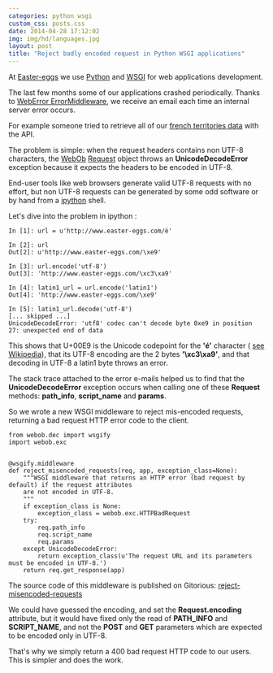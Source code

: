 ```yaml
---
categories: python wsgi
custom_css: posts.css
date: 2014-04-28 17:12:02
img: img/hd/languages.jpg
layout: post
title: "Reject badly encoded request in Python WSGI applications"
---
```


At [Easter-eggs](http://www.easter-eggs.com/) we use [Python](http://www.python.org/) and
[WSGI](http://wsgi.readthedocs.org/en/latest/) for web applications development.

The last few months some of our applications crashed periodically. Thanks to
[WebError ErrorMiddleware](https://github.com/Pylons/weberror), we receive an email each time an internal server error
occurs.

For example someone tried to retrieve all of our [french territories data](http://ou.comarquage.fr) with the API.

The problem is simple: when the request headers contains non UTF-8 characters, the [WebOb](http://webob.org/)
[Request](http://docs.webob.org/en/latest/modules/webob.html) object throws an **UnicodeDecodeError** exception because
it expects the headers to be encoded in UTF-8.

End-user tools like web browsers generate valid UTF-8 requests with no effort, but non UTF-8 requests can be generated
by some odd software or by hand from a [ipython](http://ipython.org/) shell.

Let's dive into the problem in ipython :

    In [1]: url = u'http://www.easter-eggs.com/é'

    In [2]: url
    Out[2]: u'http://www.easter-eggs.com/\xe9'

    In [3]: url.encode('utf-8')
    Out[3]: 'http://www.easter-eggs.com/\xc3\xa9'

    In [4]: latin1_url = url.encode('latin1')
    Out[4]: 'http://www.easter-eggs.com/\xe9'

    In [5]: latin1_url.decode('utf-8')
    [... skipped ...]
    UnicodeDecodeError: 'utf8' codec can't decode byte 0xe9 in position 27: unexpected end of data

This shows that U+00E9 is the Unicode codepoint for the **'é'** character (
[see Wikipedia](http://en.wikipedia.org/wiki/%C3%89#Character_mappings)), that its UTF-8 encoding are the 2 bytes
**'\xc3\xa9'**, and that decoding in UTF-8 a latin1 byte throws an error.

The stack trace attached to the error e-mails helped us to find that the **UnicodeDecodeError** exception occurs when
calling one of these **Request** methods: **path_info**, **script_name** and **params**.

So we wrote a new WSGI middleware to reject mis-encoded requests, returning a bad request HTTP error code to the client.

    from webob.dec import wsgify
    import webob.exc


    @wsgify.middleware
    def reject_misencoded_requests(req, app, exception_class=None):
        """WSGI middleware that returns an HTTP error (bad request by default) if the request attributes
        are not encoded in UTF-8.
        """
        if exception_class is None:
            exception_class = webob.exc.HTTPBadRequest
        try:
            req.path_info
            req.script_name
            req.params
        except UnicodeDecodeError:
            return exception_class(u'The request URL and its parameters must be encoded in UTF-8.')
        return req.get_response(app)

The source code of this middleware is published on Gitorious:
[reject-misencoded-requests](https://gitorious.org/wsgi-bricks/reject-misencoded-requests/)

We could have guessed the encoding, and set the **Request.encoding** attribute, but it would have fixed only the read
of **PATH_INFO** and **SCRIPT_NAME**, and not the **POST** and **GET** parameters which are expected to be encoded only
in UTF-8.

That's why we simply return a 400 bad request HTTP code to our users. This is simpler and does the work.
